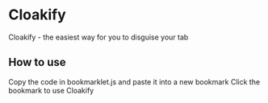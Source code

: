 # Cloakify
Cloakify - the easiest way for you to disguise your tab
## How to use
Copy the code in bookmarklet.js and paste it into a new bookmark
Click the bookmark to use Cloakify
